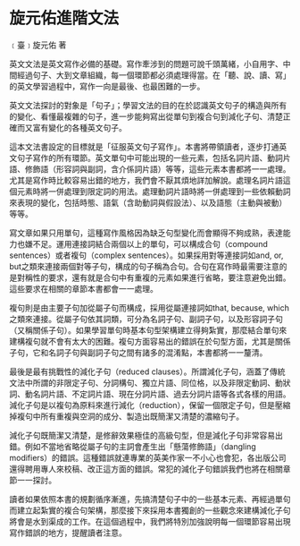 # 旋元佑進階文法

﹝臺﹞旋元佑 著

英文文法是英文寫作必備的基礎。寫作牽涉到的問題可說千頭萬緒，小自用字、中間經過句子、大到文章組織，每一個環節都必須處理得當。在「聽、說、讀、寫」的英文學習過程中，寫作一向是最後、也最困難的一步。

英文文法探討的對象是「句子」；學習文法的目的在於認識英文句子的構造與所有的變化、看懂最複雜的句子，進一步能夠寫出從單句到複合句到減化子句、清楚正確而又富有變化的各種英文句子。

這本文法書設定的目標就是「征服英文句子寫作」。本書將帶領讀者，逐步打通英文句子寫作的所有環節。英文單句中可能出現的一些元素，包括名詞片語、動詞片語、修飾語（形容詞與副詞，含介係詞片語）等等，這些元素本書都將一一處理。尤其是寫作時比較容易出錯的地方，我們會不厭其煩地詳加解說。處理名詞片語這個元素時將一併處理到限定詞的用法。處理動詞片語時將一併處理到一些依賴動詞來表現的變化，包括時態、語氣（含助動詞與假設法）、以及語態（主動與被動）等等。

寫文章如果只用單句，這種寫作風格因為缺乏句型變化而會顯得不夠成熟，表達能力也嫌不足。運用連接詞結合兩個以上的單句，可以構成合句（compound sentences）或者複句（complex sentences）。如果採用對等連接詞如and, or, but之類來連接兩個對等子句，構成的句子稱為合句。合句在寫作時最需要注意的是對稱性的要求，還有就是合句中有重複的元素如果進行省略，要注意避免出錯。這些要求在相關的章節本書都會一一處理。

複句則是由主要子句加從屬子句而構成，採用從屬連接詞如t​​hat, because, which之類來連接。從屬子句依其詞類，可分為名詞子句、副詞子句，以及形容詞子句（又稱關係子句）。如果學習單句時基本句型架構建立得夠紮實，那麼結合單句來建構複句就不會有太大的困難。複句方面容易出的錯誤在於句型方面，尤其是關係子句，它和名詞子句與副詞子句之間有諸多的混淆點，本書都將一一釐清。

最後是最有挑戰性的減化子句（reduced clauses）。所謂減化子句，涵蓋了傳統文法中所謂的非限定子句、分詞構句、獨立片語、同位格，以及非限定動詞、動狀詞、動名詞片語、不定詞片語、現在分詞片語、過去分詞片語等各式各樣的用語。減化子句是以複句為原料來進行減化（reduction），保留一個限定子句，但是壓縮掉複句中所有重複與空洞的成分、製造出既簡潔又清楚的濃縮句子。

減化子句既簡潔又清楚，是修辭效果極佳的高級句型，但是減化子句非常容易出錯。例如不當地省略從屬子句的主詞會產生出「懸蕩修飾語」（dangling modifiers）的錯誤。這種錯誤就連專業的英美作家一不小心也會犯，各出版公司還得聘用專人來校稿、改正這方面的錯誤。常犯的減化子句錯誤我們也將在相關章節一一探討。

讀者如果依照本書的規劃循序漸進，先搞清楚句子中的一些基本元素、再經過單句而建立起紮實的複合句架構，那麼接下來採用本書獨創的一些觀念來建構減化子句將會是水到渠成的工作。在這個過程中，我們將特別加強說明每一個環節容易出現寫作錯誤的地方，提醒讀者注意。